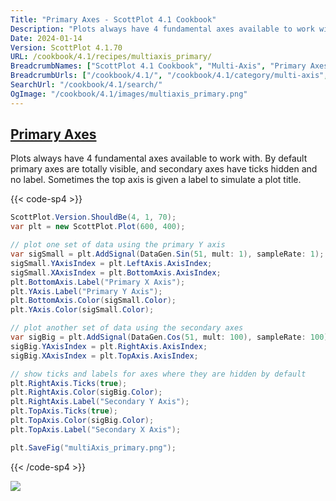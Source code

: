 ```yaml
---
Title: "Primary Axes - ScottPlot 4.1 Cookbook"
Description: "Plots always have 4 fundamental axes available to work with. By default primary axes are totally visible, and secondary axes have ticks hidden and no label. Sometimes the top axis is given a label to simulate a plot title."
Date: 2024-01-14
Version: ScottPlot 4.1.70
URL: /cookbook/4.1/recipes/multiaxis_primary/
BreadcrumbNames: ["ScottPlot 4.1 Cookbook", "Multi-Axis", "Primary Axes"]
BreadcrumbUrls: ["/cookbook/4.1/", "/cookbook/4.1/category/multi-axis", "/cookbook/4.1/recipes/multiaxis_primary/"]
SearchUrl: "/cookbook/4.1/search/"
OgImage: "/cookbook/4.1/images/multiaxis_primary.png"
---
```


<h2><a id='primary-axes' href='/cookbook/4.1/recipes/multiaxis_primary/'>Primary Axes</a></h2>

Plots always have 4 fundamental axes available to work with. By default primary axes are totally visible, and secondary axes have ticks hidden and no label. Sometimes the top axis is given a label to simulate a plot title.

{{< code-sp4 >}}

```cs
ScottPlot.Version.ShouldBe(4, 1, 70);
var plt = new ScottPlot.Plot(600, 400);

// plot one set of data using the primary Y axis
var sigSmall = plt.AddSignal(DataGen.Sin(51, mult: 1), sampleRate: 1);
sigSmall.YAxisIndex = plt.LeftAxis.AxisIndex;
sigSmall.XAxisIndex = plt.BottomAxis.AxisIndex;
plt.BottomAxis.Label("Primary X Axis");
plt.YAxis.Label("Primary Y Axis");
plt.BottomAxis.Color(sigSmall.Color);
plt.YAxis.Color(sigSmall.Color);

// plot another set of data using the secondary axes
var sigBig = plt.AddSignal(DataGen.Cos(51, mult: 100), sampleRate: 100);
sigBig.YAxisIndex = plt.RightAxis.AxisIndex;
sigBig.XAxisIndex = plt.TopAxis.AxisIndex;

// show ticks and labels for axes where they are hidden by default
plt.RightAxis.Ticks(true);
plt.RightAxis.Color(sigBig.Color);
plt.RightAxis.Label("Secondary Y Axis");
plt.TopAxis.Ticks(true);
plt.TopAxis.Color(sigBig.Color);
plt.TopAxis.Label("Secondary X Axis");

plt.SaveFig("multiAxis_primary.png");
```

{{< /code-sp4 >}}

<img src='../../images/multiaxis_primary.png' class='d-block mx-auto my-5' />


